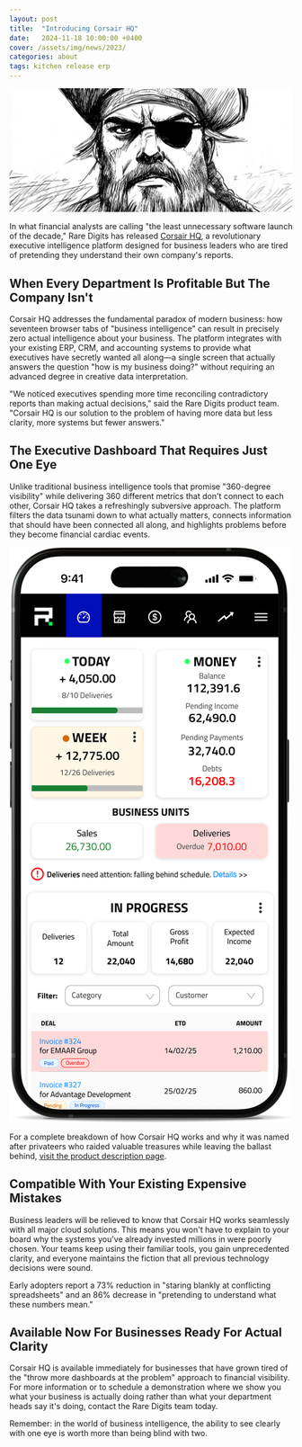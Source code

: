 ```yaml
---
layout: post
title:  "Introducing Corsair HQ"
date:   2024-11-18 10:00:00 +0400
cover: /assets/img/news/2023/
categories: about
tags: kitchen release erp
---
```


![](/assets/img/newsroom/2024/corsair.jpg)

In what financial analysts are calling "the least unnecessary software launch of the decade," Rare Digits has released [Corsair HQ](/tools/corsair/), a revolutionary executive intelligence platform designed for business leaders who are tired of pretending they understand their own company's reports.

## When Every Department Is Profitable But The Company Isn't

Corsair HQ addresses the fundamental paradox of modern business: how seventeen browser tabs of "business intelligence" can result in precisely zero actual intelligence about your business. The platform integrates with your existing ERP, CRM, and accounting systems to provide what executives have secretly wanted all along—a single screen that actually answers the question "how is my business doing?" without requiring an advanced degree in creative data interpretation.

"We noticed executives spending more time reconciling contradictory reports than making actual decisions," said the Rare Digits product team. "Corsair HQ is our solution to the problem of having more data but less clarity, more systems but fewer answers."

## The Executive Dashboard That Requires Just One Eye

Unlike traditional business intelligence tools that promise "360-degree visibility" while delivering 360 different metrics that don't connect to each other, Corsair HQ takes a refreshingly subversive approach. The platform filters the data tsunami down to what actually matters, connects information that should have been connected all along, and highlights problems before they become financial cardiac events.

![](/assets/img/illustrations/products/corsair/corsair-mobile-1.png)

For a complete breakdown of how Corsair HQ works and why it was named after privateers who raided valuable treasures while leaving the ballast behind, [visit the product description page](/tools/corsair/).

## Compatible With Your Existing Expensive Mistakes

Business leaders will be relieved to know that Corsair HQ works seamlessly with all major cloud solutions. This means you won't have to explain to your board why the systems you've already invested millions in were poorly chosen. Your teams keep using their familiar tools, you gain unprecedented clarity, and everyone maintains the fiction that all previous technology decisions were sound.

Early adopters report a 73% reduction in "staring blankly at conflicting spreadsheets" and an 86% decrease in "pretending to understand what these numbers mean."

## Available Now For Businesses Ready For Actual Clarity

Corsair HQ is available immediately for businesses that have grown tired of the "throw more dashboards at the problem" approach to financial visibility. For more information or to schedule a demonstration where we show you what your business is actually doing rather than what your department heads say it's doing, contact the Rare Digits team today.

Remember: in the world of business intelligence, the ability to see clearly with one eye is worth more than being blind with two.